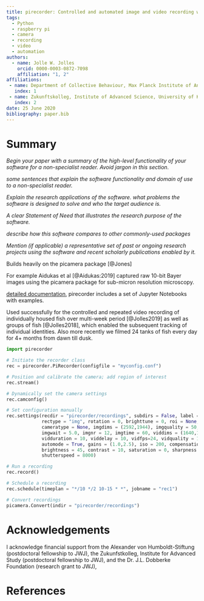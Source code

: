 ```yaml
---
title: pirecorder: Controlled and automated image and video recording with the raspberry pi
tags:
  - Python
  - raspberry pi
  - camera
  - recording
  - video
  - automation
authors:
  - name: Jolle W. Jolles
    orcid: 0000-0003-0872-7098
    affiliation: "1, 2"
affiliations:
 - name: Department of Collective Behaviour, Max Planck Institute of Animal Behaviour, Konstanz, Germany
   index: 1
 - name: Zukunftskolleg, Institute of Advanced Science, University of Konstanz, Germany
   index: 2
date: 25 June 2020
bibliography: paper.bib
---
```


# Summary
*Begin your paper with a summary of the high-level functionality of your software for a non-specialist reader. Avoid jargon in this section.*

*some sentences that explain the software functionality and domain of use to a non-specialist reader.*

*Explain the research applications of the software. what problems the software is designed to solve and who the target audience is.*

*A clear Statement of Need that illustrates the research purpose of the software.*

*describe how this software compares to other commonly-used packages*

*Mention (if applicable) a representative set of past or ongoing research projects using the software and recent scholarly publications enabled by it.*

Builds heavily on the picamera package [@Jones]

For example Aidukas et al [@Aidukas:2019] captured raw 10-bit Bayer images using the picamera package for sub-micron resolution microscopy.


[detailed documentation](https://jollejolles.github.io/pirecorder/), pirecorder includes a set of Jupyter Notebooks with examples.

Used successfully for the controlled and repeated video recording of individually housed fish over multi-week period [@Jolles2019] as well as groups of fish [@Jolles2018], which enabled the subsequent tracking of individual identities. Also more recently we filmed 24 tanks of fish every day for 4+ months from dawn till dusk.

```python
import pirecorder

# Initiate the recorder class
rec = pirecorder.PiRecorder(configfile = "myconfig.conf")

# Position and calibrate the camera; add region of interest
rec.stream()

# Dynamically set the camera settings
rec.camconfig()

# Set configuration manually
rec.settings(recdir = "pirecorder/recordings", subdirs = False, label = "test", \
             rectype = "img", rotation = 0, brighttune = 0, roi = None, \
             cameratype = None, imgdims = (2592,1944), imgquality = 50, \
             imgwait = 5.0, imgnr = 12, imgtime = 60, viddims = (1640,1232), \
             vidduration = 10, viddelay = 10, vidfps=24, vidquality = 11, \
             automode = True, gains = (1.0,2.5), iso = 200, compensation = 0,  \
             brightness = 45, contrast = 10, saturation = 0, sharpness = 0,
             shutterspeed = 8000)

# Run a recording
rec.record()

# Schedule a recording
rec.schedule(timeplan = "*/10 */2 10-15 * *", jobname = "rec1")

# Convert recordings
picamera.Convert(indir = "pirecorder/recordings")
```


# Acknowledgements
I acknowledge financial support from the Alexander von Humboldt-Stiftung (postdoctoral fellowship to JWJ), the Zukunfstkolleg, Institute for Advanced Study (postdoctoral fellowship to JWJ), and the Dr. J.L. Dobberke Foundation (research grant to JWJ),

# References
